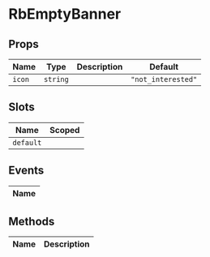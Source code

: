 # RbEmptyBanner

> 

## Props

| Name       | Type          | Description     | Default                  |
|------------|---------------|-----------------|--------------------------|
| `icon` | `string` |  | `"not_interested"` |

## Slots

| Name       | Scoped        |
|------------|---------------|
| `default` |  |

## Events

| Name       |
|------------|

## Methods

| Name       | Description     |
|------------|-----------------|
